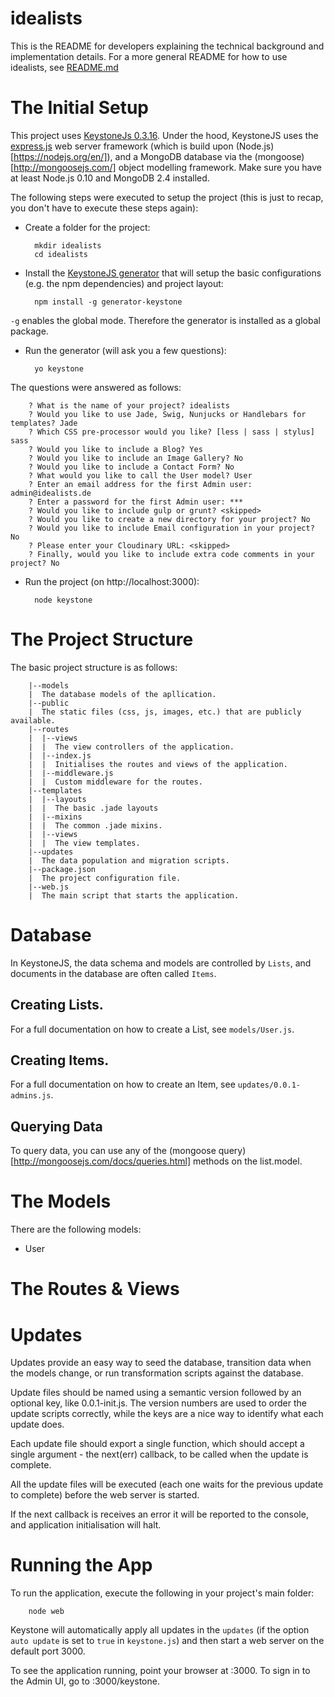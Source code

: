 # idealists
This is the README for developers explaining the technical background and
implementation details. For a more general README for how to use idealists, see 
[README.md](README.md)

# The Initial Setup

This project uses [KeystoneJs 0.3.16](http://keystonejs.com/). 
Under the hood, KeystoneJS uses the [express.js](http://expressjs.com/) web 
server framework (which is build upon (Node.js)[https://nodejs.org/en/]), and a 
MongoDB database via the (mongoose)[http://mongoosejs.com/] object modelling 
framework. 
Make sure you have at least Node.js 0.10 and MongoDB 2.4 installed.

The following steps were executed to setup the project (this is just to recap, 
you don't have to execute these steps again):

* Create a folder for the project: 

        mkdir idealists
        cd idealists

* Install the [KeystoneJS generator](https://github.com/keystonejs/generator-keystone)
that will setup the basic configurations (e.g. the npm dependencies) and project
layout:

        npm install -g generator-keystone
`-g` enables the global mode. Therefore the generator is installed as a global package.

* Run the generator (will ask you a few questions):

        yo keystone
The questions were answered as follows:

        ? What is the name of your project? idealists
        ? Would you like to use Jade, Swig, Nunjucks or Handlebars for templates? Jade
        ? Which CSS pre-processor would you like? [less | sass | stylus] sass
        ? Would you like to include a Blog? Yes
        ? Would you like to include an Image Gallery? No
        ? Would you like to include a Contact Form? No
        ? What would you like to call the User model? User
        ? Enter an email address for the first Admin user: admin@idealists.de
        ? Enter a password for the first Admin user: ***
        ? Would you like to include gulp or grunt? <skipped>
        ? Would you like to create a new directory for your project? No
        ? Would you like to include Email configuration in your project? No
        ? Please enter your Cloudinary URL: <skipped> 
        ? Finally, would you like to include extra code comments in your project? No

* Run the project (on http://localhost:3000):

        node keystone

# The Project Structure

The basic project structure is as follows:

        |--models
        |  The database models of the apllication.
        |--public
        |  The static files (css, js, images, etc.) that are publicly available.
        |--routes
        |  |--views
        |  |  The view controllers of the application.
        |  |--index.js
        |  |  Initialises the routes and views of the application.
        |  |--middleware.js
        |  |  Custom middleware for the routes.
        |--templates
        |  |--layouts
        |  |  The basic .jade layouts
        |  |--mixins
        |  |  The common .jade mixins.
        |  |--views
        |  |  The view templates.
        |--updates
        |  The data population and migration scripts.
        |--package.json
        |  The project configuration file.
        |--web.js
        |  The main script that starts the application.

# Database

In KeystoneJS, the data schema and models are controlled by `Lists`, and 
documents in the database are often called `Items`.

## Creating Lists.

For a full documentation on how to create a List, see `models/User.js`.

## Creating Items.

For a full documentation on how to create an Item, see `updates/0.0.1-admins.js`.

## Querying Data

To query data, you can use any of the (mongoose query)[http://mongoosejs.com/docs/queries.html] methods on the list.model.

# The Models
        
There are the following models:
        
* User

# The Routes & Views

# Updates

Updates provide an easy way to seed the database, transition data when the 
models change, or run transformation scripts against the database.

Update files should be named using a semantic version followed by an optional 
key, like 0.0.1-init.js. The version numbers are used to order the update 
scripts correctly, while the keys are a nice way to identify what each update
does.

Each update file should export a single function, which should accept a 
single argument - the next(err) callback, to be called when the update is 
complete.

All the update files will be executed (each one waits for the previous update
to complete) before the web server is started.

If the next callback is receives an error it will be reported to the console,
and application initialisation will halt.

# Running the App

To run the application, execute the following in your project's main folder:

        node web

Keystone will automatically apply all updates in the `updates` (if the option 
`auto update` is set to `true` in `keystone.js`) and then start a web server on 
the default port 3000.

To see the application running, point your browser at <host>:3000. 
To sign in to the Admin UI, go to <host>:3000/keystone.
